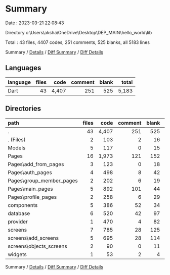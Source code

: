 # Summary

Date : 2023-03-21 22:08:43

Directory c:\\Users\\aksha\\OneDrive\\Desktop\\DEP_MAIN\\hello_world\\lib

Total : 43 files,  4407 codes, 251 comments, 525 blanks, all 5183 lines

Summary / [Details](details.md) / [Diff Summary](diff.md) / [Diff Details](diff-details.md)

## Languages
| language | files | code | comment | blank | total |
| :--- | ---: | ---: | ---: | ---: | ---: |
| Dart | 43 | 4,407 | 251 | 525 | 5,183 |

## Directories
| path | files | code | comment | blank | total |
| :--- | ---: | ---: | ---: | ---: | ---: |
| . | 43 | 4,407 | 251 | 525 | 5,183 |
| . (Files) | 2 | 103 | 2 | 16 | 121 |
| Models | 5 | 117 | 0 | 15 | 132 |
| Pages | 16 | 1,973 | 121 | 152 | 2,246 |
| Pages\\add_from_pages | 3 | 123 | 0 | 18 | 141 |
| Pages\\auth_pages | 4 | 498 | 8 | 42 | 548 |
| Pages\\group_member_pages | 2 | 202 | 6 | 19 | 227 |
| Pages\\main_pages | 5 | 892 | 101 | 44 | 1,037 |
| Pages\\profile_pages | 2 | 258 | 6 | 29 | 293 |
| components | 5 | 386 | 52 | 34 | 472 |
| database | 6 | 520 | 42 | 97 | 659 |
| provider | 1 | 470 | 4 | 82 | 556 |
| screens | 7 | 785 | 28 | 125 | 938 |
| screens\\add_screens | 5 | 695 | 28 | 114 | 837 |
| screens\\objects_screens | 2 | 90 | 0 | 11 | 101 |
| widgets | 1 | 53 | 2 | 4 | 59 |

Summary / [Details](details.md) / [Diff Summary](diff.md) / [Diff Details](diff-details.md)